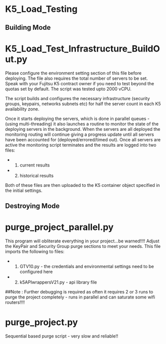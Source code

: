 # K5_Load_Testing

## Building Mode
# K5_Load_Test_Infrastructure_BuildOut.py
Please configure the environment setting section of this file before deploying.
The file also requires the total number of servers to be set.
Speak with your Fujitsu K5 contract owner if you need to test beyond the quotas set by default. The script was tested upto 2000 vCPU.

The script builds and configures the necessary infrastructure (security groups, keypairs, networks subnets etc) for half the server count in each K5 availability zone.

Once it starts deploying the servers, which is done in parallel queues - (using multi-threading) it also launches a routine to monitor the state of the deploying servers in the background.
When the servers are all deployed the monitoring routing will continue giving a progress update until all servers have been accounted for (deployed/errored/timed out).
Once all servers are active the monitoring script terminates and the results are logged into two files:
- 1. current results
- 2. historical results

Both of these files are then uploaded to the K5 container object specified in the initial settings.

## Destroying Mode
# purge_project_parallel.py
This program will obliterate everything in your project...be warned!!!!
Adjust the KeyPair and Security Group purge sections to meet your needs.
This file imports the following to files:
- 1. GTV10.py - the credentials and environmental settings need to be configured here
- 2. k5APIwrappersV21.py - api library file 

##Note : Further debugging is required as often it requires 2 or 3 runs to purge the project completely - runs in parallel and can saturate some wifi routers!!!!

# purge_project.py
Sequential based purge script - very slow and reliable!!

